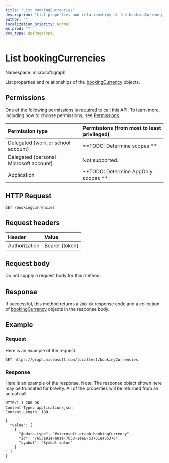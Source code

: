 ```yaml
---
title: "List bookingCurrencies"
description: "List properties and relationships of the bookingCurrency objects."
author: ""
localization_priority: Normal
ms.prod: ""
doc_type: apiPageType
---
```


# List bookingCurrencies

Namespace: microsoft.graph

List properties and relationships of the [bookingCurrency](../resources/bookingcurrency.md) objects.

## Permissions
One of the following permissions is required to call this API. To learn more, including how to choose permissions, see [Permissions](/concepts/permissions-reference.md).

|Permission type|Permissions (from most to least privileged)|
|:---|:---|
|Delegated (work or school account)|**TODO: Determine scopes **|
|Delegated (personal Microsoft account)|Not supported.|
|Application|**TODO: Determine AppOnly scopes **|

## HTTP Request
<!-- {
  "blockType": "ignored"
}
-->
``` http
GET /bookingCurrencies
```

## Request headers
|Header|Value|
|:---|:---|
|Authorization|Bearer {token}|

## Request body
Do not supply a request body for this method.

## Response
If successful, this method returns a `200 OK` response code and a collection of [bookingCurrency](../resources/bookingcurrency.md) objects in the response body.

## Example

### Request
Here is an example of the request.
<!-- {
  "blockType": "request",
  "name": "get_bookingcurrency"
}
-->
``` http
GET https://graph.microsoft.com/localtest/bookingCurrencies
```

### Response
Here is an example of the response. Note: The response object shown here may be truncated for brevity. All of the properties will be returned from an actual call.
<!-- {
  "blockType": "response",
  "truncated": true,
  "@odata.type": "collection(microsoft.graph.bookingcurrency)"
}
-->
``` http
HTTP/1.1 200 OK
Content-Type: application/json
Content-Length: 180

{
  "value": [
    {
      "@odata.type": "#microsoft.graph.bookingCurrency",
      "id": "7653a81e-a81e-7653-1ea8-53761ea85376",
      "symbol": "Symbol value"
    }
  ]
}
```

